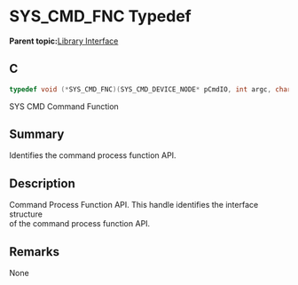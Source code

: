# SYS\_CMD\_FNC Typedef

**Parent topic:**[Library Interface](GUID-F1DBA6FA-9373-4832-9CD9-BDC0B227003B.md)

## C

```c
typedef void (*SYS_CMD_FNC)(SYS_CMD_DEVICE_NODE* pCmdIO, int argc, char **argv);

```

SYS CMD Command Function

## Summary

Identifies the command process function API.

## Description

Command Process Function API. This handle identifies the interface structure<br />of the command process function API.

## Remarks

None

